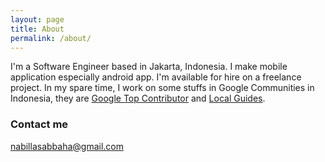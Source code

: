 ```yaml
---
layout: page
title: About
permalink: /about/
---
```


I'm a Software Engineer based in Jakarta, Indonesia. I make mobile application especially android app. I'm available for hire on a freelance project. In my spare time, I work on some stuffs in Google Communities in Indonesia, they are [Google Top Contributor](https://topcontributor.withgoogle.com/profile/nabilla-sabbaha-c1855a) and [Local Guides](https://www.google.com/local/guides/).

### Contact me

[nabillasabbaha@gmail.com](mailto:nabillasabbaha@gmail.com)
